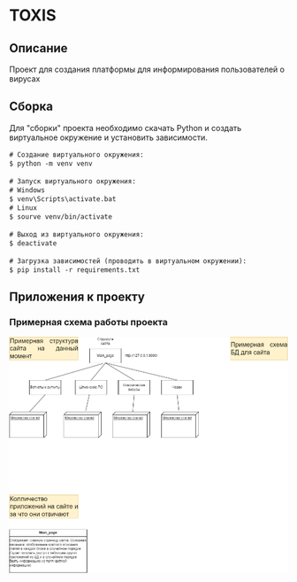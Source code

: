 # TOXIS
## Описание 
Проект для создания платформы для информирования пользователей о вирусах

## Сборка
Для "сборки" проекта необходимо скачать Python и создать виртуальное окружение и 
установить зависимости.

```
# Создание виртуального окружения:
$ python -m venv venv

# Запуск виртуального окружения:
# Windows
$ venv\Scripts\activate.bat
# Linux
$ sourve venv/bin/activate

# Выход из виртуального окружения:
$ deactivate

# Загрузка зависимостей (проводить в виртуальном окружении):
$ pip install -r requirements.txt
```

## Приложения к проекту
### Примерная схема работы проекта
![](./pw_imgs/project_work_schene.png)